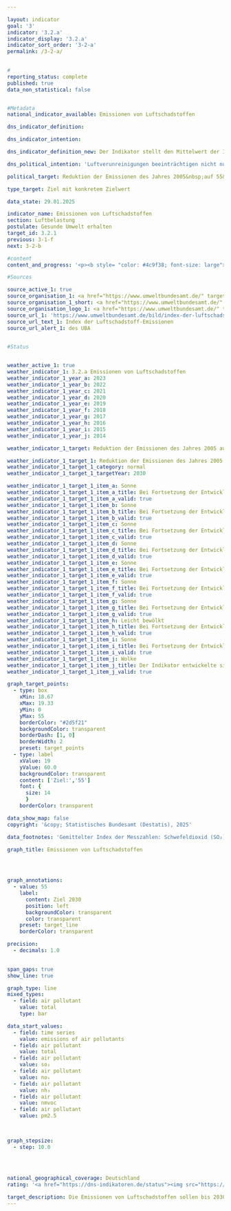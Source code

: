 ```yaml
---

layout: indicator        
goal: '3'        
indicator: '3.2.a'        
indicator_display: '3.2.a'        
indicator_sort_order: '3-2-a'        
permalink: /3-2-a/        
        

#
reporting_status: complete        
published: true        
data_non_statistical: false        


#Metadata        
national_indicator_available: Emissionen von Luftschadstoffen        

dns_indicator_definition:         

dns_indicator_intention:         

dns_indicator_definition_new: Der Indikator stellt den Mittelwert der Indizes der nationalen Emissionen der fünf Luftschadstoffe Schwefeldioxid (SO₂), Stickstoffoxid (NOₓ), Ammoniak (NH₃), flüchtige organische Verbindungen (NMVOC) und Feinstaub (PM₂,₅) im Vergleich zum Basisjahr 2005&nbsp;dar.        

dns_political_intention: 'Luftverunreinigungen beeinträchtigen nicht nur die Gesundheit der Menschen, sondern auch Ökosysteme und Artenvielfalt. Das ungewichtete Mittel der Emissionen bestimmter Luftschadstoffe soll daher bis zum Jahr 2030&nbsp;um 45&nbsp;% gegenüber dem Jahr 2005&nbsp;sinken. Dieses Ziel basiert auf der Verpflichtung Deutschlands gegenüber der Europäischen Union (EU), den Ausstoß der einzelnen Luftschadstoffe bis 2030&nbsp;wie folgt zu reduzieren: Schwefeldioxid (SO₂) um 58&nbsp;%, Stickstoffoxid (NOₓ) um 65&nbsp;%, Ammoniak (NH₃) um 29&nbsp;%, flüchtige organische Verbindungen (NMVOC) um 28&nbsp;% und Feinstaub (PM₂,₅) um 43&nbsp;%.'        

political_target: Reduktion der Emissionen des Jahres 2005&nbsp;auf 55&nbsp;% (ungewichtetes Mittel der fünf Schadstoffe) bis 2030        

type_target: Ziel mit konkretem Zielwert        

data_state: 29.01.2025        

indicator_name: Emissionen von Luftschadstoffen        
section: Luftbelastung        
postulate: Gesunde Umwelt erhalten        
target_id: 3.2.1        
previous: 3-1-f        
next: 3-2-b        

#content         
content_and_progress: '<p><b style= "color: #4c9f38; font-size: large">3.2.a Emissionen von Luftschadstoffen</b><br><br>Dieser Indikator stellt das ungewichtete, arithmetische Mittel der prozentualen Entwicklung der in Deutschland freigesetzten Emissionen von Schwefeldioxid (SO₂), Stickstoffoxid (NOₓ), Ammoniak (NH₃), flüchtigen organischen Verbindungen (NMVOC) und Feinstaub (PM₂,₅) dar. Die Veränderungsraten der einzelnen Luftschadstoffe fließen dabei gleichwertig in die Berechnung ein&nbsp;–&nbsp;unabhängig davon, dass sie unterschiedliche Ursachen und Wirkungen haben. Daher ist der Indikator nur indirekt an die Einhaltung der gegenüber der Europäischen Union (EU) verpflichtenden Emissionsminderungsziele gekoppelt. Es ist somit möglich, dass die Reduktionsziele des Gesamtindikators erreicht werden, während die Emissionsminderungsziele für einzelne Schadstoffe verfehlt werden.<br><br>Die Ausgangsdaten, die als Grundlage für die Berichtspflichten im Rahmen der Genfer Luftreinhaltekonvention (CLRTAP) sowie der EU-Richtlinie über nationale Emissionshöchstmengen (NEC-Richtlinie) dienen, werden jährlich vom Umweltbundesamt (UBA) ermittelt. Im Anschluss bereiten die Umweltökonomischen Gesamtrechnungen (UGR) des Statistischen Bundesamtes diese Daten weiter auf. Dabei werden die einzelnen Emissionen unter anderem nach verschiedenen Wirtschaftszweigen und den privaten Haushalten differenziert ausgewiesen.<br><br>Die Emissionen von Luftschadstoffen insgesamt sind nach vorläufigen Berechnungen bis zum Jahr 2023&nbsp;im Vergleich zu 2005&nbsp;um 39,5&nbsp;% zurückgegangen. Damit entwickelte sich der Indikator in die angestrebte Richtung und würde&nbsp;–&nbsp;bei gleichbleibender Entwicklung&nbsp;–&nbsp;das Ziel erreichen, die Emissionen bis 2030&nbsp;auf 55&nbsp;% des Niveaus von 2005&nbsp;zu reduzieren. Die Emissionen der einzelnen Schadstoffe reduzierten sich im Zeitraum von 2005&nbsp;bis 2023&nbsp;jedoch unterschiedlich stark. Auf Grundlage der Entwicklung der vergangenen Jahre können die von Deutschland gegenüber der EU eingegangenen Reduktionsverpflichtungen bis 2030&nbsp;für jeden einzelnen Luftschadstoff erreicht werden.<br><br>Die Emissionen flüchtiger organischer Verbindungen (NMVOC), die überwiegend durch den industriellen Einsatz von Lösungsmitteln verursacht werden, konnten im genannten Zeitraum um 34,9&nbsp;% deutlich gesenkt werden. Im angegebenen Zeitraum sanken die Emissionen von Feinstaub (PM₂,₅) um 40,9&nbsp;%. Im Jahr 2023&nbsp;entfiel der größte Anteil der Feinstaub-Emissionen auf Haushalte und Kleinverbraucher mit 26,2&nbsp;%. Die Industrie war für 27,5&nbsp;% der Emissionen verantwortlich. Auf den Verkehrsbereich entfielen 24,3&nbsp;% der Feinstaub-Emissionen&nbsp;–&nbsp;das sind 9,4&nbsp;Prozentpunkte weniger als im Jahr 2005.<br><br>Die Emissionen von Stickstoffoxiden (NOₓ) gingen bis 2023&nbsp;im Vergleich zu 2005&nbsp;um 47,3&nbsp;% zurück und entwickelten sich damit ebenfalls in die angestrebte Richtung. Der Hauptanteil der Stickstoffoxid-Emissionen wurde im Jahr 2023&nbsp;vor allem durch den Verkehrssektor und die Energiewirtschaft verursacht. Die Emissionen von Schwefeldioxid (SO₂), die hauptsächlich in der Energiewirtschaft entstehen, sind im betrachteten Zeitraum um 54,1&nbsp;% zurückgegangen.<br><br>Die Emissionen von Ammoniak (NH₃) sind im Jahr 2018&nbsp;erstmals deutlich unter das Niveau von 2005&nbsp;gesunken. Im gesamten Betrachtungszeitraum von 2005&nbsp;bis 2023&nbsp;beträgt der Rückgang 20,3&nbsp;%. Zwischen 2005&nbsp;und 2018&nbsp;kam es jedoch zeitweise zu einem Anstieg der Ammoniak-Emissionen, wodurch sich im gesamten Zeitraum nur ein moderater Rückgang ergibt. Hauptursache für den Anstieg in diesem Zeitraum war die landwirtschaftliche Bodennutzung, insbesondere die Ausbringung von Gärresten aus der Vergärung von Energiepflanzen. Etwa die Hälfte der Ammoniak-Emissionen ist dieser Quellgruppe zuzuordnen.</p>'                

#Sources        

source_active_1: true
source_organisation_1: <a href="https://www.umweltbundesamt.de/" target="_blank" onclick="return confirm_alert('des UBA', 'De')">Umweltbundesamt</a>
source_organisation_1_short: <a href="https://www.umweltbundesamt.de/" target="_blank" onclick="return confirm_alert('des UBA', 'De')">Umweltbundesamt</a>
source_organisation_logo_1: <a href="https://www.umweltbundesamt.de/" target="_blank" onclick="return confirm_alert('des UBA', 'De')"><img src="https://dns-indikatoren.de/public/OrgImgDe/uba.png" alt="Umweltbundesamt" title=" Klicken Sie hier um zur Homepage der Organisation Umweltbundesamt zu gelangen." style="height:60px; width:148px; border:transparent"/></a>
source_url_1: 'https://www.umweltbundesamt.de/bild/index-der-luftschadstoff-emissionen'
source_url_text_1: Index der Luftschadstoff-Emissionen
source_url_alert_1: des UBA
        

#Status        


weather_active_1: true
weather_indicator_1: 3.2.a Emissionen von Luftschadstoffen
weather_indicator_1_year_a: 2023
weather_indicator_1_year_b: 2022
weather_indicator_1_year_c: 2021
weather_indicator_1_year_d: 2020
weather_indicator_1_year_e: 2019
weather_indicator_1_year_f: 2018
weather_indicator_1_year_g: 2017
weather_indicator_1_year_h: 2016
weather_indicator_1_year_i: 2015
weather_indicator_1_year_j: 2014

weather_indicator_1_target: Reduktion der Emissionen des Jahres 2005 auf 55 Prozent (ungewichtetes Mittel der fünf Schadstoffe) bis 2030

weather_indicator_1_target_1: Reduktion der Emissionen des Jahres 2005 auf 55 % (ungewichtetes Mittel der fünf Schadstoffe) bis 2030
weather_indicator_1_target_1_category: normal
weather_indicator_1_target_1_targetYear: 2030

weather_indicator_1_target_1_item_a: Sonne
weather_indicator_1_target_1_item_a_title: Bei Fortsetzung der Entwicklung aus 2023 wäre der Zielwert erreicht oder um weniger als 5&nbsp;% der Differenz zwischen Zielwert und dem Wert aus 2023 verfehlt worden.
weather_indicator_1_target_1_item_a_valid: true
weather_indicator_1_target_1_item_b: Sonne
weather_indicator_1_target_1_item_b_title: Bei Fortsetzung der Entwicklung aus 2022 wäre der Zielwert erreicht oder um weniger als 5&nbsp;% der Differenz zwischen Zielwert und dem Wert aus 2022 verfehlt worden.
weather_indicator_1_target_1_item_b_valid: true
weather_indicator_1_target_1_item_c: Sonne
weather_indicator_1_target_1_item_c_title: Bei Fortsetzung der Entwicklung aus 2021 wäre der Zielwert erreicht oder um weniger als 5&nbsp;% der Differenz zwischen Zielwert und dem Wert aus 2021 verfehlt worden.
weather_indicator_1_target_1_item_c_valid: true
weather_indicator_1_target_1_item_d: Sonne
weather_indicator_1_target_1_item_d_title: Bei Fortsetzung der Entwicklung aus 2020 wäre der Zielwert erreicht oder um weniger als 5&nbsp;% der Differenz zwischen Zielwert und dem Wert aus 2020 verfehlt worden.
weather_indicator_1_target_1_item_d_valid: true
weather_indicator_1_target_1_item_e: Sonne
weather_indicator_1_target_1_item_e_title: Bei Fortsetzung der Entwicklung aus 2019 wäre der Zielwert erreicht oder um weniger als 5&nbsp;% der Differenz zwischen Zielwert und dem Wert aus 2019 verfehlt worden.
weather_indicator_1_target_1_item_e_valid: true
weather_indicator_1_target_1_item_f: Sonne
weather_indicator_1_target_1_item_f_title: Bei Fortsetzung der Entwicklung aus 2018 wäre der Zielwert erreicht oder um weniger als 5&nbsp;% der Differenz zwischen Zielwert und dem Wert aus 2018 verfehlt worden.
weather_indicator_1_target_1_item_f_valid: true
weather_indicator_1_target_1_item_g: Sonne
weather_indicator_1_target_1_item_g_title: Bei Fortsetzung der Entwicklung aus 2017 wäre der Zielwert erreicht oder um weniger als 5&nbsp;% der Differenz zwischen Zielwert und dem Wert aus 2017 verfehlt worden.
weather_indicator_1_target_1_item_g_valid: true
weather_indicator_1_target_1_item_h: Leicht bewölkt
weather_indicator_1_target_1_item_h_title: Bei Fortsetzung der Entwicklung von 2016 wäre das Ziel um mindestens 5&nbsp;%, aber maximal um 20&nbsp;% der Differenz zwischen Zielwert und dem Wert aus 2016 verfehlt worden.
weather_indicator_1_target_1_item_h_valid: true
weather_indicator_1_target_1_item_i: Sonne
weather_indicator_1_target_1_item_i_title: Bei Fortsetzung der Entwicklung aus 2015 wäre der Zielwert erreicht oder um weniger als 5&nbsp;% der Differenz zwischen Zielwert und dem Wert aus 2015 verfehlt worden.
weather_indicator_1_target_1_item_i_valid: true
weather_indicator_1_target_1_item_j: Wolke
weather_indicator_1_target_1_item_j_title: Der Indikator entwickelte sich in 2014 zwar in die gewünschte Richtung auf das Ziel zu, bei Fortsetzung der Entwicklung wäre das Ziel im Zieljahr aber um mehr als 20 % der Differenz zwischen Zielwert und dem Wert aus 2014 verfehlt worden.
weather_indicator_1_target_1_item_j_valid: true        

graph_target_points:
  - type: box
    xMin: 18.67
    xMax: 19.33
    yMin: 0
    yMax: 55
    borderColor: "#2d5f21"
    backgroundColor: transparent
    borderDash: [1, 0]
    borderWidth: 2
    preset: target_points
  - type: label
    xValue: 19
    yValue: 60.0
    backgroundColor: transparent
    content: ['Ziel:','55']
    font: {
      size: 14
      }
    borderColor: transparent        

data_show_map: false        
copyright: '&copy; Statistisches Bundesamt (Destatis), 2025'        

data_footnotes: 'Gemittelter Index der Messzahlen: Schwefeldioxid (SO₂), Stickstoffoxide (NOₓ), Ammoniak (NH₃), flüchtige organische Verbindungen (NMVOC) und Feinstaub (PM₂.₅).<br>• 2023 vorläufige Daten.'        

graph_title: Emissionen von Luftschadstoffen        

        


graph_annotations:
  - value: 55
    label:
      content: Ziel 2030
      position: left
      backgroundColor: transparent
      color: transparent
    preset: target_line
    borderColor: transparent        

precision: 
  - decimals: 1.0
            

span_gaps: true        
show_line: true        

graph_type: line        
mixed_types:
  - field: air pollutant
    value: total
    type: bar        

data_start_values: 
  - field: time series
    value: emissions of air pollutants
  - field: air pollutant
    value: total
  - field: air pollutant
    value: so₂
  - field: air pollutant
    value: noₓ
  - field: air pollutant
    value: nh₃
  - field: air pollutant
    value: nmvoc
  - field: air pollutant
    value: pm2.5        

        

graph_stepsize: 
  - step: 10.0
            

                        

national_geographical_coverage: Deutschland                
rating: '<a href="https://dns-indikatoren.de/status"><img src="https://sdg-indikatoren.de/public/Wettersymbole/Sonne.png" title="Bei Fortsetzung der Entwicklung aus 2023 wäre der Zielwert erreicht oder um weniger als 5&nbsp;% der Differenz zwischen Zielwert und dem Wert aus 2023 verfehlt worden." alt="Wettersymbol Sonne"/></a>'        

target_description: Die Emissionen von Luftschadstoffen sollen bis 2030&nbsp;auf höchstens 55&nbsp;% des Wertes von 2005&nbsp;reduziert werden.<br><br>• Ausgehend von der Zielformulierung würde das politisch festgelegte Ziel bei Fortsetzung der durchschnittlichen Entwicklung der letzten sechs Jahre bereits 2025&nbsp;erreicht werden, trotz der Stagnation in den Jahren 2021&nbsp;und 2022. Der Indikator 3.2.a wird für das Jahr 2023&nbsp;mit <b>Sonne</b> bewertet.        
---
```


